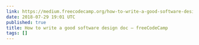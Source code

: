 ```yaml
---
link: https://medium.freecodecamp.org/how-to-write-a-good-software-design-document-66fcf019569c
date: 2018-07-29 19:01 UTC
published: true
title: How to write a good software design doc – freeCodeCamp
tags: []
---
```



